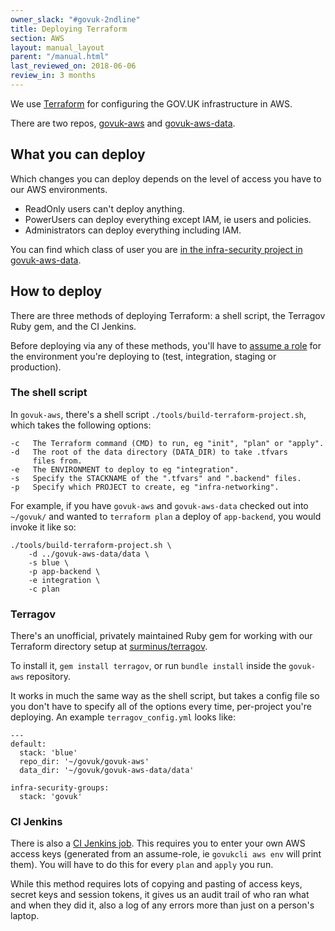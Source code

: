```yaml
---
owner_slack: "#govuk-2ndline"
title: Deploying Terraform
section: AWS
layout: manual_layout
parent: "/manual.html"
last_reviewed_on: 2018-06-06
review_in: 3 months
---
```


We use [Terraform](https://terraform.io) for configuring the GOV.UK
infrastructure in AWS.

There are two repos,
[govuk-aws](https://github.com/alphagov/govuk-aws) and
[govuk-aws-data](https://github.com/alphagov/govuk-aws-data).

## What you can deploy

Which changes you can deploy depends on the level of access you have
to our AWS environments.

- ReadOnly users can't deploy anything.
- PowerUsers can deploy everything except IAM, ie users and policies.
- Administrators can deploy everything including IAM.

You can find which class of user you are [in the infra-security
project in
govuk-aws-data](https://github.com/alphagov/govuk-aws-data/tree/master/data/infra-security).

## How to deploy

There are three methods of deploying Terraform: a shell script, the
Terragov Ruby gem, and the CI Jenkins.

Before deploying via any of these methods, you'll have to [assume a
role](source/manual/user-management-in-aws.html.md) for the
environment you're deploying to (test, integration, staging or
production).

### The shell script

In `govuk-aws`, there's a shell script
`./tools/build-terraform-project.sh`, which takes the following
options:

```
-c   The Terraform command (CMD) to run, eg "init", "plan" or "apply".
-d   The root of the data directory (DATA_DIR) to take .tfvars
     files from.
-e   The ENVIRONMENT to deploy to eg "integration".
-s   Specify the STACKNAME of the ".tfvars" and ".backend" files.
-p   Specify which PROJECT to create, eg "infra-networking".
```

For example, if you have `govuk-aws` and `govuk-aws-data` checked out
into `~/govuk/` and wanted to `terraform plan` a deploy of
`app-backend`, you would invoke it like so:

```
./tools/build-terraform-project.sh \
    -d ../govuk-aws-data/data \
    -s blue \
    -p app-backend \
    -e integration \
    -c plan
```
### Terragov

There's an unofficial, privately maintained Ruby gem for working with
our Terraform directory setup at
[surminus/terragov](https://github.com/surminus/terragov).

To install it, `gem install terragov`, or run `bundle install` inside
the `govuk-aws` repository.

It works in much the same way as the shell script, but takes a config
file so you don't have to specify all of the options every time,
per-project you're deploying. An example `terragov_config.yml` looks
like:

```
---
default:
  stack: 'blue'
  repo_dir: '~/govuk/govuk-aws'
  data_dir: '~/govuk/govuk-aws-data/data'

infra-security-groups:
  stack: 'govuk'
```

### CI Jenkins

There is also a [CI Jenkins
job](https://ci-deploy.integration.publishing.service.gov.uk/job/Deploy_Terraform_GOVUK_AWS/).
This requires you to enter your own AWS access keys (generated from an
assume-role, ie `govukcli aws env` will print them). You will have to
do this for every `plan` and `apply` you run.

While this method requires lots of copying and pasting of access keys,
secret keys and session tokens, it gives us an audit trail of who ran
what and when they did it, also a log of any errors more than just on
a person's laptop.
